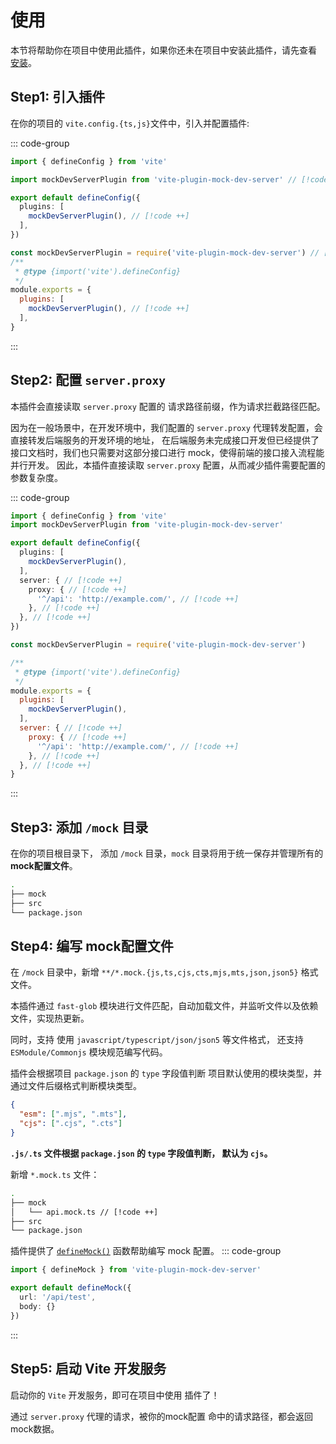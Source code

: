 # 使用

本节将帮助你在项目中使用此插件，如果你还未在项目中安装此插件，请先查看 [安装](/guide/install)。

## Step1: 引入插件

在你的项目的 `vite.config.{ts,js}`文件中，引入并配置插件:

::: code-group

``` ts [typescript]
import { defineConfig } from 'vite'

import mockDevServerPlugin from 'vite-plugin-mock-dev-server' // [!code ++]

export default defineConfig({
  plugins: [
    mockDevServerPlugin(), // [!code ++]
  ],
})
```

``` js [javascript]
const mockDevServerPlugin = require('vite-plugin-mock-dev-server') // [!code ++]
/**
 * @type {import('vite').defineConfig}
 */
module.exports = {
  plugins: [
    mockDevServerPlugin(), // [!code ++]
  ],
}
```

:::

## Step2: 配置 `server.proxy`

本插件会直接读取 `server.proxy` 配置的 请求路径前缀，作为请求拦截路径匹配。

因为在一般场景中，在开发环境中，我们配置的 `server.proxy` 代理转发配置，会直接转发后端服务的开发环境的地址，
在后端服务未完成接口开发但已经提供了接口文档时，我们也只需要对这部分接口进行 mock，使得前端的接口接入流程能并行开发。
因此，本插件直接读取 `server.proxy` 配置，从而减少插件需要配置的参数复杂度。

::: code-group

``` ts [typescript]
import { defineConfig } from 'vite'
import mockDevServerPlugin from 'vite-plugin-mock-dev-server'

export default defineConfig({
  plugins: [
    mockDevServerPlugin(),
  ],
  server: { // [!code ++]
    proxy: { // [!code ++]
      '^/api': 'http://example.com/', // [!code ++]
    }, // [!code ++]
  }, // [!code ++]
})
```

``` js [javascript]
const mockDevServerPlugin = require('vite-plugin-mock-dev-server')

/**
 * @type {import('vite').defineConfig}
 */
module.exports = {
  plugins: [
    mockDevServerPlugin(),
  ],
  server: { // [!code ++]
    proxy: { // [!code ++]
      '^/api': 'http://example.com/', // [!code ++]
    }, // [!code ++]
  }, // [!code ++]
}
```

:::

## Step3: 添加 `/mock` 目录

在你的项目根目录下， 添加 `/mock` 目录，`mock` 目录将用于统一保存并管理所有的 **mock配置文件**。

```sh {2}
.
├── mock
├── src
└── package.json
```

## Step4: 编写 mock配置文件

在 `/mock` 目录中，新增 `**/*.mock.{js,ts,cjs,cts,mjs,mts,json,json5}` 格式文件。

本插件通过 `fast-glob` 模块进行文件匹配，自动加载文件，并监听文件以及依赖文件，实现热更新。

同时，支持 使用 `javascript/typescript/json/json5` 等文件格式，
还支持 `ESModule/Commonjs` 模块规范编写代码。

插件会根据项目 `package.json` 的  `type` 字段值判断 项目默认使用的模块类型，并通过文件后缀格式判断模块类型。

``` json
{
  "esm": [".mjs", ".mts"],
  "cjs": [".cjs", ".cts"]
}
```

**`.js/.ts` 文件根据 `package.json` 的  `type` 字段值判断， 默认为 `cjs`。**

新增 `*.mock.ts` 文件：

```sh {3}
.
├── mock
│   └── api.mock.ts // [!code ++]
├── src
└── package.json
```

插件提供了 [`defineMock()`](/guide/define-mock) 函数帮助编写 mock 配置。
::: code-group

```ts [api.mock.ts]
import { defineMock } from 'vite-plugin-mock-dev-server'

export default defineMock({
  url: '/api/test',
  body: {}
})
```

:::

## Step5: 启动 Vite 开发服务

启动你的 `Vite` 开发服务，即可在项目中使用 插件了！

通过 `server.proxy` 代理的请求，被你的mock配置 命中的请求路径，都会返回 mock数据。
